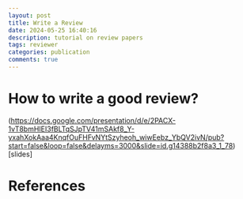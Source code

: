 ```yaml
---
layout: post
title: Write a Review
date: 2024-05-25 16:40:16
description: tutorial on review papers
tags: reviewer
categories: publication
comments: true
---
```


# How to write a good review? 

(https://docs.google.com/presentation/d/e/2PACX-1vT8bmHIEI3fBLTqSJpTV41mSAkf8_Y-yxahXokAaa4KnqfOuFHFvNYtSzyheoh_wiwEebz_YbQV2ivN/pub?start=false&loop=false&delayms=3000&slide=id.g14388b2f8a3_1_78)[slides]



# References
